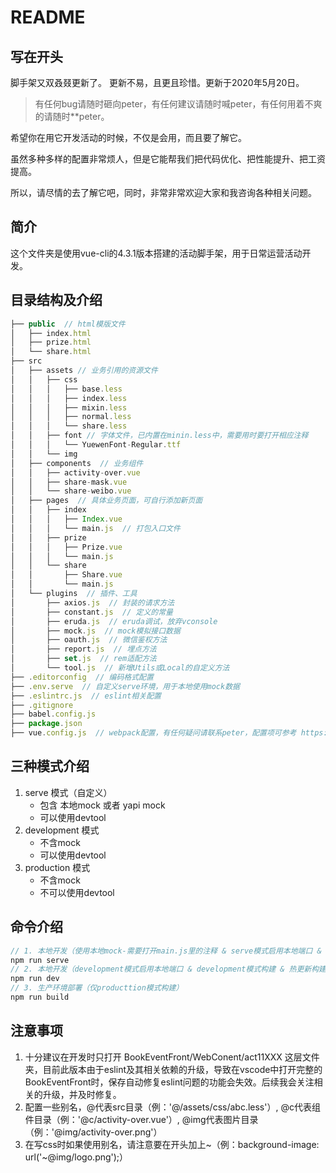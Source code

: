 # README

## 写在开头

脚手架又双叒叕更新了。
更新不易，且更且珍惜。更新于2020年5月20日。

> 有任何bug请随时砸向peter，有任何建议请随时喊peter，有任何用着不爽的请随时**peter。

希望你在用它开发活动的时候，不仅是会用，而且要了解它。

虽然多种多样的配置非常烦人，但是它能帮我们把代码优化、把性能提升、把工资提高。

所以，请尽情的去了解它吧，同时，非常非常欢迎大家和我咨询各种相关问题。

## 简介

这个文件夹是使用vue-cli的4.3.1版本搭建的活动脚手架，用于日常运营活动开发。

## 目录结构及介绍

```js
├── public  // html模版文件
│   ├── index.html
│   ├── prize.html
│   └── share.html
├── src
│   ├── assets // 业务引用的资源文件
│   │   ├── css
│   │   │   ├── base.less
│   │   │   ├── index.less
│   │   │   ├── mixin.less
│   │   │   ├── normal.less
│   │   │   └── share.less
│   │   ├── font // 字体文件，已内置在minin.less中，需要用时要打开相应注释
│   │   │   └── YuewenFont-Regular.ttf
│   │   └── img
│   ├── components  // 业务组件
│   │   ├── activity-over.vue
│   │   ├── share-mask.vue
│   │   └── share-weibo.vue
│   ├── pages  // 具体业务页面，可自行添加新页面
│   │   ├── index
│   │   │   ├── Index.vue
│   │   │   └── main.js  // 打包入口文件
│   │   ├── prize
│   │   │   ├── Prize.vue
│   │   │   └── main.js
│   │   └── share
│   │       ├── Share.vue
│   │       └── main.js
│   └── plugins  // 插件、工具
│       ├── axios.js  // 封装的请求方法
│       ├── constant.js  // 定义的常量
│       ├── eruda.js  // eruda调试，放弃vconsole
│       ├── mock.js  // mock模拟接口数据
│       ├── oauth.js  // 微信鉴权方法
│       ├── report.js  // 埋点方法
│       ├── set.js  // rem适配方法
│       └── tool.js  // 新增Utils或Local的自定义方法
├── .editorconfig  // 编码格式配置
├── .env.serve  // 自定义serve环境，用于本地使用mock数据
├── .eslintrc.js  // eslint相关配置
├── .gitignore
├── babel.config.js
├── package.json
├── vue.config.js  // webpack配置，有任何疑问请联系peter，配置项可参考 https://cli.vuejs.org/zh/config/
```

## 三种模式介绍

1. serve 模式（自定义）
   - 包含 本地mock 或者 yapi mock
   - 可以使用devtool
2. development 模式
   - 不含mock
   - 可以使用devtool
3. production 模式
   - 不含mock
   - 不可以使用devtool

## 命令介绍

```js
// 1. 本地开发（使用本地mock-需要打开main.js里的注释 & serve模式启用本地端口 & development模式构建 & 热更新构建）
npm run serve
// 2. 本地开发（development模式启用本地端口 & development模式构建 & 热更新构建）
npm run dev
// 3. 生产环境部署（仅producttion模式构建）
npm run build
```

## 注意事项

1. 十分建议在开发时只打开 BookEventFront/WebConent/act11XXX 这层文件夹，目前此版本由于eslint及其相关依赖的升级，导致在vscode中打开完整的BookEventFront时，保存自动修复eslint问题的功能会失效。后续我会关注相关的升级，并及时修复。
2. 配置一些别名，@代表src目录（例：'@/assets/css/abc.less'）, @c代表组件目录（例：'@c/activity-over.vue'）, @img代表图片目录（例：'@img/activity-over.png'）
3. 在写css时如果使用别名，请注意要在开头加上~（例：background-image: url('~@img/logo.png');）
